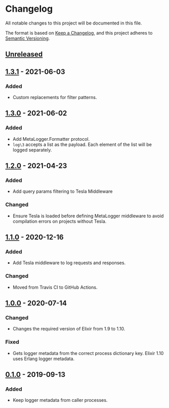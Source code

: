 # Changelog
All notable changes to this project will be documented in this file.

The format is based on [Keep a Changelog](https://keepachangelog.com/en/1.0.0/),
and this project adheres to [Semantic Versioning](https://semver.org/spec/v2.0.0.html).

## [Unreleased]

## [1.3.1] - 2021-06-03
### Added
- Custom replacements for filter patterns.


## [1.3.0] - 2021-06-02
### Added
- Add MetaLogger.Formatter protocol.
- `log\3` accepts a list as the payload. Each element of the list will be logged separately.

## [1.2.0] - 2021-04-23
### Added
- Add query params filtering to Tesla Middleware

### Changed
- Ensure Tesla is loaded before defining MetaLogger middleware to avoid
compilation errors on projects without Tesla.

## [1.1.0] - 2020-12-16
### Added
- Add Tesla middleware to log requests and responses.

### Changed
- Moved from Travis CI to GitHub Actions.

## [1.0.0] - 2020-07-14
### Changed
- Changes the required version of Elixir from 1.9 to 1.10.

### Fixed
- Gets logger metadata from the correct process dictionary key. Elixir 1.10
uses Erlang logger metadata.

## [0.1.0] - 2019-09-13
### Added
- Keep logger metadata from caller processes.

[Unreleased]: https://github.com/FindHotel/meta_logger/compare/1.3.1...HEAD
[1.3.1]: https://github.com/FindHotel/meta_logger/compare/1.3.0...1.3.1
[1.3.0]: https://github.com/FindHotel/meta_logger/compare/1.2.0...1.3.0
[1.2.0]: https://github.com/FindHotel/meta_logger/compare/1.1.0...1.2.0
[1.1.0]: https://github.com/FindHotel/meta_logger/compare/1.0.0...1.1.0
[1.0.0]: https://github.com/FindHotel/meta_logger/compare/0.1.0...1.0.0
[0.1.0]: https://github.com/FindHotel/meta_logger/releases/tag/0.1.0
